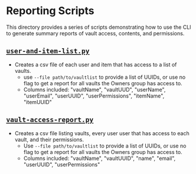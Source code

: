 # Reporting Scripts

This directory provides a series of scripts demonstrating how to use the CLI to generate summary reports of vault access, contents, and permissions. 

## [`user-and-item-list.py`](./user-and-item-list.py)
* Creates a csv file of each user and item that has access to a list of vaults. 
  * use `--file path/to/vaultlist` to provide a list of UUIDs, or use no flag to get a report for all vaults the Owners group has access to. 
  * Columns included: "vaultName", "vaultUUD", "userName", "userEmail", "userUUID", "userPermissions", "itemName", "itemUUID"

## [`vault-access-report.py`](./vault-access-report.py)
* Creates a csv file listing vaults, every user user that has access to each vault, and their permissions. 
  * Use `--file path/to/vaultlist` to provide a list of UUIDs, or use no flag to get a report for all vaults the Owners group has access to. 
  * Columns included: "vaultName", "vaultUUID", "name", "email", "userUUID", "userPermissions"